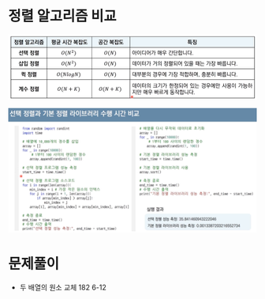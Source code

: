 # 정렬 알고리즘 비교

![Alt text](images/06_compare.png)

![Alt text](images/06_time.png)

# 문제풀이

* 두 배열의 원소 교체 182 6-12